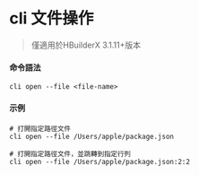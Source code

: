 # cli 文件操作

> 僅適用於HBuilderX 3.1.11+版本

#### 命令語法

```shell
cli open --file <file-name>
```

#### 示例

```shell
# 打開指定路徑文件
cli open --file /Users/apple/package.json

# 打開指定路徑文件，並跳轉到指定行列
cli open --file /Users/apple/package.json:2:2
```
